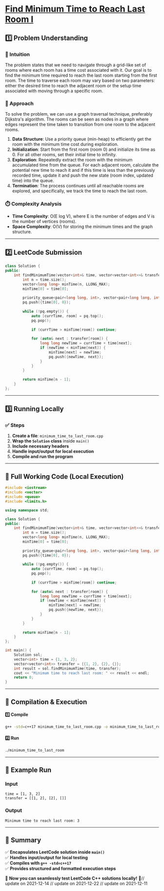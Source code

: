 # **[Find Minimum Time to Reach Last Room I](https://leetcode.com/problems/find-minimum-time-to-reach-last-room-i/description/)**  

## **1️⃣ Problem Understanding**  
### **📌 Intuition**  
The problem states that we need to navigate through a grid-like set of rooms where each room has a time cost associated with it. Our goal is to find the minimum time required to reach the last room starting from the first room. The time to traverse each room may vary based on two parameters: either the desired time to reach the adjacent room or the setup time associated with moving through a specific room. 

### **🚀 Approach**  
To solve the problem, we can use a graph traversal technique, preferably Dijkstra's algorithm. The rooms can be seen as nodes in a graph where edges represent the time taken to transition from one room to the adjacent rooms. 

1. **Data Structure**: Use a priority queue (min-heap) to efficiently get the room with the minimum time cost during exploration.
2. **Initialization**: Start from the first room (room 0) and initialize its time as 0. For all other rooms, set their initial time to infinity.
3. **Exploration**: Repeatedly extract the room with the minimum accumulated time from the queue. For each adjacent room, calculate the potential new time to reach it and if this time is less than the previously recorded time, update it and push the new state (room index, updated time) into the queue.
4. **Termination**: The process continues until all reachable rooms are explored, and specifically, we track the time to reach the last room.

### **⏱️ Complexity Analysis**  
- **Time Complexity**: O(E log V), where E is the number of edges and V is the number of vertices (rooms).
- **Space Complexity**: O(V) for storing the minimum times and the graph structure.  

---  

## **2️⃣ LeetCode Submission**  
```cpp
class Solution {
public:
    int findMinimumTime(vector<int>& time, vector<vector<int>>& transfer) {
        int n = time.size();
        vector<long long> minTime(n, LLONG_MAX);
        minTime[0] = time[0];
        
        priority_queue<pair<long long, int>, vector<pair<long long, int>>, greater<pair<long long, int>>> pq;
        pq.push({time[0], 0});
        
        while (!pq.empty()) {
            auto [currTime, room] = pq.top();
            pq.pop();
            
            if (currTime > minTime[room]) continue;
            
            for (auto& next : transfer[room]) {
                long long newTime = currTime + time[next];
                if (newTime < minTime[next]) {
                    minTime[next] = newTime;
                    pq.push({newTime, next});
                }
            }
        }
        
        return minTime[n - 1];
    }
};  
```  

---  

## **3️⃣ Running Locally**  
### **✅ Steps**  
1. **Create a file**: `minimum_time_to_last_room.cpp`  
2. **Wrap the `Solution` class** inside `main()`  
3. **Include necessary headers**  
4. **Handle input/output for local execution**  
5. **Compile and run the program**  

---  

## **📝 Full Working Code (Local Execution)**  
```cpp
#include <iostream>
#include <vector>
#include <queue>
#include <limits.h>

using namespace std;

class Solution {
public:
    int findMinimumTime(vector<int>& time, vector<vector<int>>& transfer) {
        int n = time.size();
        vector<long long> minTime(n, LLONG_MAX);
        minTime[0] = time[0];
        
        priority_queue<pair<long long, int>, vector<pair<long long, int>>, greater<pair<long long, int>>> pq;
        pq.push({time[0], 0});
        
        while (!pq.empty()) {
            auto [currTime, room] = pq.top();
            pq.pop();
            
            if (currTime > minTime[room]) continue;
            
            for (auto& next : transfer[room]) {
                long long newTime = currTime + time[next];
                if (newTime < minTime[next]) {
                    minTime[next] = newTime;
                    pq.push({newTime, next});
                }
            }
        }
        
        return minTime[n - 1];
    }
};

int main() {
    Solution sol;
    vector<int> time = {1, 3, 2};
    vector<vector<int>> transfer = {{1, 2}, {2}, {}};
    int result = sol.findMinimumTime(time, transfer);
    cout << "Minimum time to reach last room: " << result << endl;
    return 0;
}
```  

---  

## **🔧 Compilation & Execution**  
#### **1️⃣ Compile**  
```bash
g++ -std=c++17 minimum_time_to_last_room.cpp -o minimum_time_to_last_room
```  

#### **2️⃣ Run**  
```bash
./minimum_time_to_last_room
```  

---  

## **🎯 Example Run**  
### **Input**  
```
time = [1, 3, 2]
transfer = [[1, 2], [2], []]
```  
### **Output**  
```
Minimum time to reach last room: 3
```  

---  

## **📌 Summary**  
✅ **Encapsulates LeetCode solution inside `main()`**  
✅ **Handles input/output for local testing**  
✅ **Compiles with `g++ -std=c++17`**  
✅ **Provides structured and formatted execution steps**  

🚀 **Now you can seamlessly test LeetCode C++ solutions locally!** 🚀// update on 2021-12-14
// update on 2021-12-22
// update on 2021-12-11
